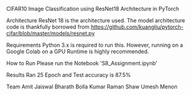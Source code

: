 CIFAR10 Image Classification using ResNet18 Architecture in PyTorch

Architecture
ResNet 18 is the architecture used. The model architecture code is thankfully borrowed from https://github.com/kuangliu/pytorch-cifar/blob/master/models/resnet.py

Requirements
Python 3.x is required to run this. However, running on a Google Colab on a GPU Runtime is highly recommended.

How to Run
Please run the Notebook 'S8_Assignment.ipynb'

Results
Ran 25 Epoch and Test accuracy is 87.5%

Team
Amit Jaiswal
Bharath Bolla Kumar
Raman Shaw
Umesh Menon
